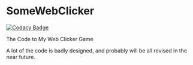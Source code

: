 # SomeWebClicker

[![Codacy Badge](https://api.codacy.com/project/badge/Grade/542f595e7a8e4f359cb6bc7f693d3130)](https://app.codacy.com/app/hparcells/SomeWebClicker?utm_source=github.com&utm_medium=referral&utm_content=hparcells/SomeWebClicker&utm_campaign=badger)

The Code to My Web Clicker Game

A lot of the code is badly designed, and probably will be all revised in the near future.
